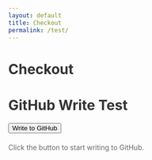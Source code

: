 ```yaml
---
layout: default
title: Checkout
permalink: /test/
---
```


# Checkout


  <title>GitHub Write Test</title>
  <style>
    h1 {
      color: #333;
    }

    button {
      background-color: #007bff;
      color: #fff;
      padding: 10px 20px;
      font-size: 16px;
      border: none;
      border-radius: 5px;
      cursor: pointer;
      transition: background-color 0.3s ease;
    }

    button:hover {
      background-color: #0056b3;
    }

    button:active {
      background-color: #003f7f;
    }

    #status {
      margin-top: 20px;
      font-size: 14px;
      color: #666;
    }
  </style>

  <h1>GitHub Write Test</h1>
  <button id="write-button">Write to GitHub</button>
  <p id="status">Click the button to start writing to GitHub.</p>

<script>
  document.getElementById("write-button").addEventListener("click", async () => {
    const status = document.getElementById("status");
    status.textContent = "Writing to GitHub...";

    // Replace with your GitHub details
    const GITHUB_REPO = "m-cochran/Randomerr"; // Your repo
    const FILE_PATH = "main/orders.json"; // Path to your file
    const GITHUB_TOKEN = "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"; // Your GitHub token

    const dataToWrite = {
      message: "Hello, GitHub!",
      timestamp: new Date().toISOString(),
    };

    try {
      const url = `https://api.github.com/repos/${GITHUB_REPO}/contents/${FILE_PATH}`;

      const getFileResponse = await fetch(url, {
        headers: {
          Authorization: `Bearer ${GITHUB_TOKEN}`,
          Accept: "application/vnd.github.v3+json",
        },
      });

      if (!getFileResponse.ok) {
        const error = await getFileResponse.json();
        status.textContent = `Error: ${error.message}`;
        return;
      }

      const fileData = await getFileResponse.json();
      const sha = fileData.sha; // SHA from the file data (if it exists)

      const response = await fetch(url, {
        method: "PUT",
        headers: {
          Authorization: `Bearer ${GITHUB_TOKEN}`,
          Accept: "application/vnd.github.v3+json",
        },
        body: JSON.stringify({
          message: "Write test file",
          content: btoa(JSON.stringify(dataToWrite, null, 2)), // Base64 encode the content
          sha: sha, // Include the SHA if the file exists
        }),
      });

      if (response.ok) {
        status.textContent = "File written successfully!";
      } else {
        const error = await response.json();
        status.textContent = `Error: ${error.message}`;
      }
    } catch (error) {
      status.textContent = `Error: ${error.message}`;
    }
  });
</script>

